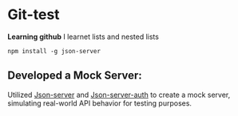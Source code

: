 # Git-test
**Learning github**
I learnet lists and nested lists
```
npm install -g json-server
```
## **Developed a Mock Server:** 
Utilized [Json-server](https://www.npmjs.com/package/json-server) and [Json-server-auth](https://www.npmjs.com/package/json-server-auth) to create a mock server, simulating real-world API behavior for testing purposes.
